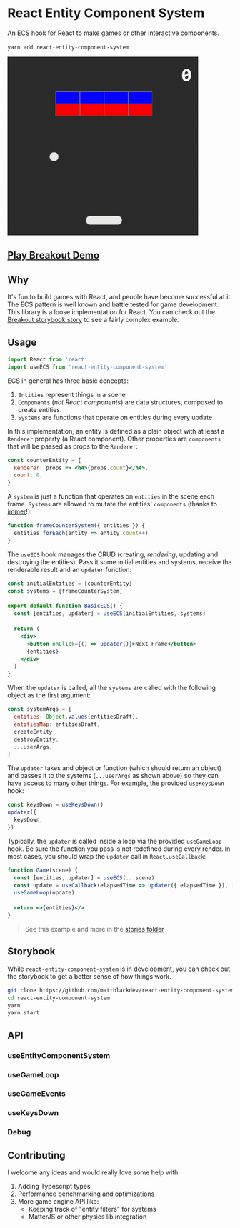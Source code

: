 # React Entity Component System

An ECS hook for React to make games or other interactive components.

`yarn add react-entity-component-system`

<img style="margin: auto;" height="400" src="demo.gif" />

## [Play Breakout Demo](https://mattblackdev.github.io/react-entity-component-system/?path=/story/breakout--breakout)

## Why

It's fun to build games with React, and people have become successful at it. The ECS pattern is well known and battle tested for game development. This library is a loose implementation for React. You can check out the [Breakout storybook story](https://github.com/mattblackdev/react-entity-component-system/tree/master/stories/breakout) to see a fairly complex example.

## Usage

```jsx
import React from 'react'
import useECS from 'react-entity-component-system'
```

ECS in general has three basic concepts:

1. `Entities` represent things in a scene
2. `Components` (_not React components_) are data structures, composed to create entities.
3. `Systems` are functions that operate on entities during every update

In this implementation, an entity is defined as a plain object with at least a `Renderer` property (a React component). Other properties are `components` that will be passed as props to the `Renderer`:

```jsx
const counterEntity = {
  Renderer: props => <h4>{props.count}</h4>,
  count: 0,
}
```

A `system` is just a function that operates on `entities` in the scene each frame. `Systems` are allowed to mutate the entities' `components` (thanks to [immer](https://github.com/immerjs/immer)!):

```jsx
function frameCounterSystem({ entities }) {
  entities.forEach(entity => entity.count++)
}
```

The `useECS` hook manages the CRUD (creating, _rendering_, updating and destroying the entities). Pass it some initial entities and systems, receive the renderable result and an `updater` function:

```jsx
const initialEntities = [counterEntity]
const systems = [frameCounterSystem]

export default function BasicECS() {
  const [entities, updater] = useECS(initialEntities, systems)

  return (
    <div>
      <button onClick={() => updater()}>Next Frame</button>
      {entities}
    </div>
  )
}
```

When the `updater` is called, all the `systems` are called with the following object as the first argument:

```js
const systemArgs = {
  entities: Object.values(entitiesDraft),
  entitiesMap: entitiesDraft,
  createEntity,
  destroyEntity,
  ...userArgs,
}
```

The `updater` takes and object or function (which should return an object) and passes it to the systems (`...userArgs` as shown above) so they can have access to many other things. For example, the provided `useKeysDown` hook:

```jsx
const keysDown = useKeysDown()
updater({
  keysDown,
})
```

Typically, the `updater` is called inside a loop via the provided `useGameLoop` hook. Be sure the function you pass is not redefined during every render. In most cases, you should wrap the `updater` call in `React.useCallback`:

```jsx
function Game(scene) {
  const [entities, updater] = useECS(...scene)
  const update = useCallback(elapsedTime => updater({ elapsedTime }), [updater])
  useGameLoop(update)

  return <>{entities}</>
}
```

> See this example and more in the [stories folder](https://github.com/mattblackdev/react-entity-component-system/tree/master/stories/basic)

## Storybook

While `react-entity-component-system` is in development, you can check out the storybook to get a better sense of how things work.

```bash
git clone https://github.com/mattblackdev/react-entity-component-system.git
cd react-entity-component-system
yarn
yarn start
```

## API

### useEntityComponentSystem

### useGameLoop

### useGameEvents

### useKeysDown

### Debug

## Contributing

I welcome any ideas and would really love some help with:

1. Adding Typescript types
2. Performance benchmarking and optimizations
3. More game engine API like:
   - Keeping track of "entity filters" for systems
   - MatterJS or other physics lib integration
